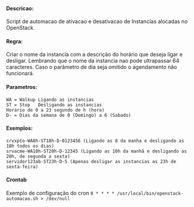  #### Descricao:  
 Script de automacao de ativacao e desativacao de Instancias alocadas no OpenStack.
 
 #### Regra:   
 Criar o nome da instancia com a descrição do horário que deseja ligar e desligar.
 Lembrando que o nome da instancia nao pode ultrapassar 64 caracteres.
 Caso o parâmetro de dia seja omitido o agendamento não funcionará.
 
#### Parametros:
   
    WA = Walkup Ligando as instancias
    ST = Stop   Desligando as instancias
    Horario de 0 a 23 segundo de h (hora)
    D- = Dias da semana de 0 (Domingo) a 6 (Sabado)
 
#### Exemplos:
 
    srvxpto-WA8h-ST18h-D-0123456 (Ligando as 8 da manha e desligando as 18h todos os dias)
    srvacme-WA10h-ST20h-D-12345 (Ligando as 10h da manhã e desligando as 20h, de segunda a sexta)
    servidor123ab-ST23h-D-5 (Apenas desligar as instancias as 23h de sexta-feira)
  
#### Crontab 
Exemplo de configuração do cron
    `0 * * * * /usr/local/bin/openstack-automacao.sh > /dev/null`
